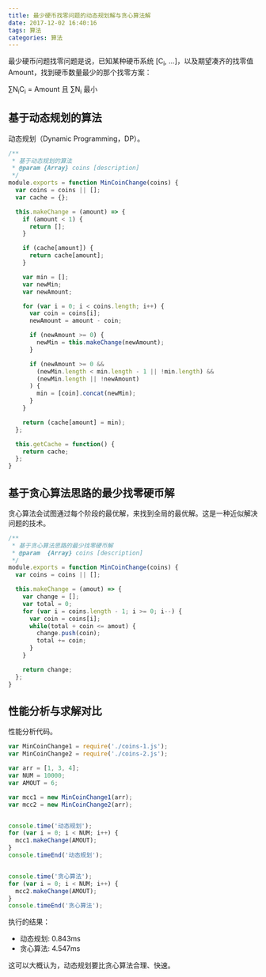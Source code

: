 ```yaml
---
title: 最少硬币找零问题的动态规划解与贪心算法解
date: 2017-12-02 16:40:16
tags: 算法
categories: 算法
---
```


最少硬币问题找零问题是说，已知某种硬币系统 [C<sub>i</sub>, ...]，以及期望凑齐的找零值 Amount，找到硬币数量最少的那个找零方案：

∑N<sub>i</sub>C<sub>i</sub> = Amount 且 ∑N<sub>i</sub> 最小

<!-- more -->

## 基于动态规划的算法

动态规划（Dynamic Programming，DP）。

```javascript
/**
 * 基于动态规划的算法
 * @param {Array} coins [description]
 */
module.exports = function MinCoinChange(coins) {
  var coins = coins || [];
  var cache = {};

  this.makeChange = (amount) => {
    if (amount < 1) {
      return [];
    }

    if (cache[amount]) {
      return cache[amount];
    }

    var min = [];
    var newMin;
    var newAmount;

    for (var i = 0; i < coins.length; i++) {
      var coin = coins[i];
      newAmount = amount - coin;

      if (newAmount >= 0) {
        newMin = this.makeChange(newAmount);
      }

      if (newAmount >= 0 &&
        (newMin.length < min.length - 1 || !min.length) &&
        (newMin.length || !newAmount)
      ) {
        min = [coin].concat(newMin);
      }
    }

    return (cache[amount] = min);
  };

  this.getCache = function() {
    return cache;
  };
}
```

## 基于贪心算法思路的最少找零硬币解

贪心算法会试图通过每个阶段的最优解，来找到全局的最优解。这是一种近似解决问题的技术。

```javascript
/**
 * 基于贪心算法思路的最少找零硬币解
 * @param  {Array} coins [description]
 */
module.exports = function MinCoinChange(coins) {
  var coins = coins || [];

  this.makeChange = (amout) => {
    var change = [];
    var total = 0;
    for (var i = coins.length - 1; i >= 0; i--) {
      var coin = coins[i];
      while(total + coin <= amout) {
        change.push(coin);
        total += coin;
      }
    }

    return change;
  };
}
```

## 性能分析与求解对比

性能分析代码。

```javascript
var MinCoinChange1 = require('./coins-1.js');
var MinCoinChange2 = require('./coins-2.js');

var arr = [1, 3, 4];
var NUM = 10000;
var AMOUT = 6;

var mcc1 = new MinCoinChange1(arr);
var mcc2 = new MinCoinChange2(arr);


console.time('动态规划');
for (var i = 0; i < NUM; i++) {
  mcc1.makeChange(AMOUT);
}
console.timeEnd('动态规划');


console.time('贪心算法');
for (var i = 0; i < NUM; i++) {
  mcc2.makeChange(AMOUT);
}
console.timeEnd('贪心算法');
```

执行的结果：

+ 动态规划: 0.843ms
+ 贪心算法: 4.547ms

这可以大概认为，动态规划要比贪心算法合理、快速。
